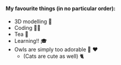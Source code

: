 #### My favourite things (in no particular order):
* 3D modelling :ice_cube:
* Coding :woman_technologist:
* Tea :tea:
* Learning!! :mortar_board:
* Owls are simply too adorable :owl: :heart:
  * (Cats are cute as well) :cat2:
